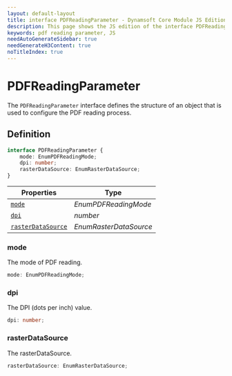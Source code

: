 ```yaml
---
layout: default-layout
title: interface PDFReadingParameter - Dynamsoft Core Module JS Edition API Reference
description: This page shows the JS edition of the interface PDFReadingParameter in Dynamsoft Core Module.
keywords: pdf reading parameter, JS
needAutoGenerateSidebar: true
needGenerateH3Content: true
noTitleIndex: true
---
```


# PDFReadingParameter

The `PDFReadingParameter` interface defines the structure of an object that is used to configure the PDF reading process.

## Definition

```typescript
interface PDFReadingParameter {
    mode: EnumPDFReadingMode;
    dpi: number;
    rasterDataSource: EnumRasterDataSource;
} 
```
  
| Properties | Type |
|---------- | ---- |
| [`mode`](#mode) | *EnumPDFReadingMode* |
| [`dpi`](#dpi) | *number* |
| [`rasterDataSource`](#rasterdatasource) | *EnumRasterDataSource* |

### mode

The mode of PDF reading.

```typescript
mode: EnumPDFReadingMode;
```

### dpi

The DPI (dots per inch) value.

```typescript
dpi: number;
```

### rasterDataSource

The rasterDataSource.

```typescript
rasterDataSource: EnumRasterDataSource;
```